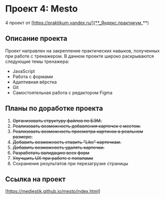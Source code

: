 # Проект 4: Mesto

4 проект от [https://praktikum.yandex.ru/](**_Яндекс.практикум_**)

## Описание проекта

Проект направлен на закрепление практических навыков, полученных при работе с тренажером. 
В данном проекте широко раскрываются следующие темы тренажера: 

* JavaScript
* Работа с формами
* Адаптивная вёрстка
* Git
* Самостоятельная работа с редактором Figma

## Планы по доработке проекта

1. ~~Организовать структуру файлов по БЭМ.~~ 
2. ~~Реализовать возможность добавления карточек с местом.~~
3. ~~Реализовать возможность просмотра картинок в реальном размере.~~
4. ~~Добавить возможность ставить "Like" карточкам.~~
5. ~~Добавить возможность удалять карточки.~~
6. ~~Разработать валидацию всех форм~~
7. ~~Улучшить UX при работе с попапами~~
8. Сохранение результатов при перезагрузке страницы

## Ссылка на проект 
[https://medjestik.github.io/mesto/index.html]